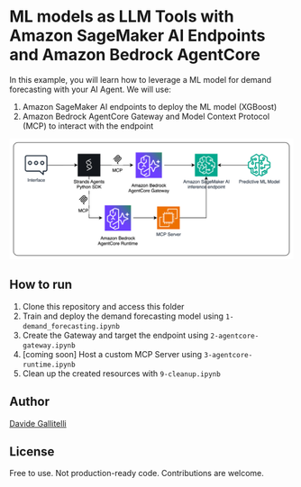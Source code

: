 # ML models as LLM Tools with Amazon SageMaker AI Endpoints and Amazon Bedrock AgentCore

In this example, you will learn how to leverage a ML model for demand forecasting with your AI Agent. We will use:

1. Amazon SageMaker AI endpoints to deploy the ML model (XGBoost)
2. Amazon Bedrock AgentCore Gateway and Model Context Protocol (MCP) to interact with the endpoint

![architecture-diagram](architecture-diagram.png)

## How to run

1. Clone this repository and access this folder
2. Train and deploy the demand forecasting model using `1-demand_forecasting.ipynb`
3. Create the Gateway and target the endpoint using `2-agentcore-gateway.ipynb`
4. [coming soon] Host a custom MCP Server using `3-agentcore-runtime.ipynb`
5. Clean up the created resources with `9-cleanup.ipynb`

## Author

[Davide Gallitelli](https://www.linkedin.com/in/dgallitelli/)

## License

Free to use. Not production-ready code. Contributions are welcome.

